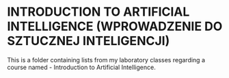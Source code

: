 # INTRODUCTION TO ARTIFICIAL INTELLIGENCE (WPROWADZENIE DO SZTUCZNEJ INTELIGENCJI)
This is a folder containing lists from my laboratory classes regarding a course named - Introduction to Artificial Intelligence.
